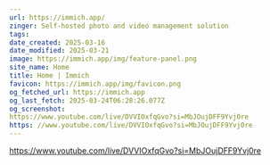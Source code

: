 ```yaml
---
url: https://immich.app/
zinger: Self-hosted photo and video management solution
tags: 
date_created: 2025-03-16
date_modified: 2025-03-21
image: https://immich.app/img/feature-panel.png
site_name: Home
title: Home | Immich
favicon: https://immich.app/img/favicon.png
og_fetched_url: https://immich.app
og_last_fetch: 2025-03-24T06:28:26.077Z
og_screenshot: 
https://www.youtube.com/live/DVVIOxfqGvo?si=MbJOujDFF9Yvj0re
https: //www.youtube.com/live/DVVIOxfqGvo?si=MbJOujDFF9Yvj0re
---
```


https://www.youtube.com/live/DVVIOxfqGvo?si=MbJOujDFF9Yvj0re